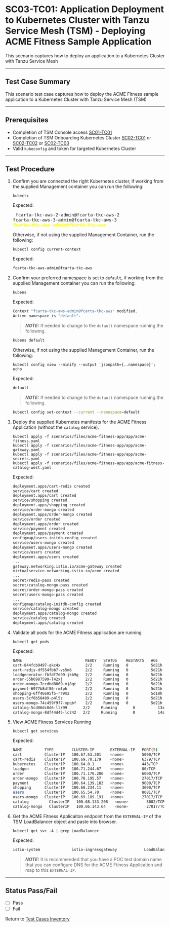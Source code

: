 # SC03-TC01: Application Deployment to Kubernetes Cluster with Tanzu Service Mesh (TSM) - Deploying ACME Fitness Sample Application

This scenario captures how to deploy an application to a Kubernetes Cluster with Tanzu Service Mesh

---

## Test Case Summary

This scenario test case captures how to deploy the ACME Fitness sample application to a Kubernetes Cluster with Tanzu Service Mesh (TSM)

---

## Prerequisites

* Completion of TSM Console access [SC01-TC01](../sc01-environment-setup/sc01-tc01-validate-tsm-console.md)
* Completion of TSM Onboarding Kubernetes Cluster [SC02-TC01](../sc02-cluster-onboarding/sc02-tc01-onboard-tsm-ui.md) or [SC02-TC02](../sc02-cluster-onboarding/sc02-tc02-onboard-tmc.md) or [SC02-TC03](../sc02-cluster-onboarding/sc02-tc03-onboard-tsm-api.md)
* Valid `kubeconfig` and token for targeted Kubernetes Cluster

---

## Test Procedure

1. Confirm you are connected the right Kubernetes cluster, if working from the supplied Management container you can run the following:

    ```execute
    kubectx
    ```

    Expected:<pre>
    fcarta-tkc-aws-2-admin@fcarta-tkc-aws-2
    fcarta-tkc-aws-3-admin@fcarta-tkc-aws-3
    <b><font color="yellow">fcarta-tkc-aws-admin@fcarta-tkc-aws</font></b></pre>

    Otherwise, if not using the supplied Management Container, run the following:

    ```execute
    kubectl config current-context
    ```

    Expected:

    ```sh
    fcarta-tkc-aws-admin@fcarta-tkc-aws
    ```

2. Confirm your preferred namespace is set to `default`, if working from the supplied Management container you can run the following:

    ```execute
    kubens
    ```

    Expected:

    ```sh
    Context "fcarta-tkc-aws-admin@fcarta-tkc-aws" modified.
    Active namespace is "default".
    ```

    > **_NOTE:_**  If needed to change to the `default` namespace running the following.

    ```sh
    kubens default
    ```

    Otherwise, if not using the supplied Management Container, run the following:

    ```execute
    kubectl config view --minify --output 'jsonpath={..namespace}'; echo
    ```

    Expected:

    ```sh
    default
    ```

    > **_NOTE:_**  If needed to change to the `default` namespace running the following.

    ```sh
    kubectl config set-context --current --namespace=default
    ```

3. Deploy the supplied Kubernetes manifests for the ACME Fitness Application (without the `catalog` service).

    ```execute
    kubectl apply -f scenarios/files/acme-fitness-app/app/acme-fitness.yaml
    kubectl apply -f scenarios/files/acme-fitness-app/app/acme-gateway.yaml
    kubectl apply -f scenarios/files/acme-fitness-app/app/acme-secrets.yaml
    kubectl apply -f scenarios/files/acme-fitness-app/app/acme-fitness-catalog-west.yaml
    ```

    Expected:

    ```sh
    deployment.apps/cart-redis created
    service/cart created
    deployment.apps/cart created
    service/shopping created
    deployment.apps/shopping created
    service/order-mongo created
    deployment.apps/order-mongo created
    service/order created
    deployment.apps/order created
    service/payment created
    deployment.apps/payment created
    configmap/users-initdb-config created
    service/users-mongo created
    deployment.apps/users-mongo created
    service/users created
    deployment.apps/users created
    ...
    gateway.networking.istio.io/acme-gateway created
    virtualservice.networking.istio.io/acme created
    ...
    secret/redis-pass created
    secret/catalog-mongo-pass created
    secret/order-mongo-pass created
    secret/users-mongo-pass created
    ...
    configmap/catalog-initdb-config created
    service/catalog-mongo created
    deployment.apps/catalog-mongo created
    service/catalog created
    deployment.apps/catalog created
    ```

4. Validate all pods for the ACME Fitness application are running

    ```execute
    kubectl get pods
    ```

    Expected:

    ```sh
    NAME                            READY   STATUS    RESTARTS   AGE
    cart-844fcb9497-qkc4x           2/2     Running   0          5d21h
    cart-redis-df554fbb7-vs5m6      2/2     Running   0          5d21h
    loadgenerator-fbfdf7d99-jkb9g   2/2     Running   0          5d21h
    order-55b6987599-l42xj          2/2     Running   0          5d21h
    order-mongo-7ccdbd8869-mj8qc    2/2     Running   0          5d21h
    payment-6977b8df86-rmfph        2/2     Running   0          5d21h
    shopping-6ff46695f5-rr9m2       2/2     Running   0          5d18h
    users-5cf6b58489-p4l5z          2/2     Running   0          5d21h
    users-mongo-74c459f9f7-xpqbf    2/2     Running   0          5d21h
    catalog-5cd86dc8d6-llr99       2/2     Running       0          13s
    catalog-mongo-8df44d45-lc242   2/2     Running       0          14s
    ```

5. View ACME Fitness Services Running

    ```execute
    kubectl get services
    ```

    Expected:

    ```sh
    NAME          TYPE        CLUSTER-IP       EXTERNAL-IP   PORT(S)     AGE
    cart          ClusterIP   100.67.53.201    <none>        5000/TCP    5d22h
    cart-redis    ClusterIP   100.69.70.179    <none>        6379/TCP    5d22h
    kubernetes    ClusterIP   100.64.0.1       <none>        443/TCP     32d
    loadgen       ClusterIP   100.71.244.67    <none>        80/TCP      5d22h
    order         ClusterIP   100.71.170.200   <none>        6000/TCP    5d22h
    order-mongo   ClusterIP   100.70.195.57    <none>        27017/TCP   5d22h
    payment       ClusterIP   100.64.139.183   <none>        9000/TCP    5d22h
    shopping      ClusterIP   100.68.234.11    <none>        3000/TCP    5d22h
    users         ClusterIP   100.65.54.70     <none>        8081/TCP    5d22h
    users-mongo   ClusterIP   100.69.189.191   <none>        27017/TCP   5d22h
    catalog         ClusterIP   100.68.133.208   <none>        8082/TCP    52s
    catalog-mongo   ClusterIP   100.66.143.64    <none>        27017/TCP   52s
    ```

6. Get the ACME Fitness Applicaiton endpoint from the `EXTERNAL-IP` of the TSM LoadBalancer object and paste into browser.

    ```execute
    kubectl get svc -A | grep LoadBalancer
    ```

    Expected:

    ```sh
    istio-system              istio-ingressgateway            LoadBalancer   100.68.30.11     <REDACTED>.us-west-2.elb.amazonaws.com   15021:31714/TCP,80:31268/TCP,443:32006/TCP   11d
    ```

    > **_NOTE:_**  It is recommended that you have a POC test domain name that you can configure DNS for the ACME Ftiness Application and map to this `EXTERNAL-IP`.

---

## Status Pass/Fail

* [  ] Pass
* [  ] Fail

Return to [Test Cases Inventory](../../README.md#test-cases-inventory)
